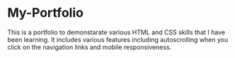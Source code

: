 # My-Portfolio

This is a portfolio to demonstarate various HTML and CSS skills that I have been learning. It includes various features including autoscrolling when you click on the navigation links and mobile responsiveness.
